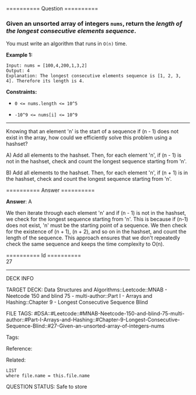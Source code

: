 ========== Question ==========  

### Given an unsorted array of integers `nums`, return the _length of the longest consecutive elements sequence_.

You must write an algorithm that runs in `O(n)` time.

**Example 1:**

```
Input: nums = [100,4,200,1,3,2]
Output: 4
Explanation: The longest consecutive elements sequence is [1, 2, 3, 4]. Therefore its length is 4.
```

**Constraints:**

- `0 <= nums.length <= 10^5`

- `-10^9 <= nums[i] <= 10^9`

---

Knowing that an element 'n' is the start of a sequence if (n - 1) does not exist
in the array, how could we efficiently solve this problem using a hashset?

A) Add all elements to the hashset. Then, for each element 'n', if (n - 1) is
not in the hashset, check and count the longest sequence starting from 'n'.

B) Add all elements to the hashset. Then, for each element 'n', if (n + 1) is in
the hashset, check and count the longest sequence starting from 'n'.  

========== Answer ==========  

**Answer**: A

We then iterate through each element 'n' and if (n - 1) is not in the hashset,
we check for the longest sequence starting from 'n'. This is because if (n-1)
does not exist, 'n' must be the starting point of a sequence. We then check for
the existence of (n + 1), (n + 2), and so on in the hashset, and count the
length of the sequence. This approach ensures that we don't repeatedly check the
same sequence and keeps the time complexity to O(n).

========== Id ==========  
27

---

DECK INFO

TARGET DECK: Data Structures and Algorithms::Leetcode::MNAB - Neetcode 150 and blind 75 - multi-author::Part I - Arrays and Hashing::Chapter 9 - Longest Consecutive Sequence Blind

FILE TAGS: #DSA::#Leetcode::#MNAB-Neetcode-150-and-blind-75-multi-author::#Part-I-Arrays-and-Hashing::#Chapter-9-Longest-Consecutive-Sequence-Blind::#27-Given-an-unsorted-array-of-integers-nums

Tags:

Reference:

Related:

```dataview
LIST
where file.name = this.file.name
```
QUESTION STATUS: Safe to store
